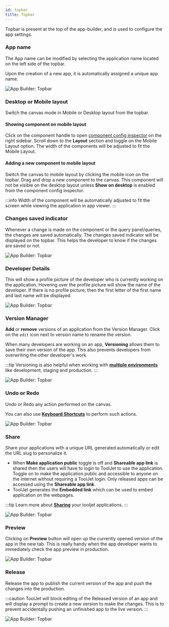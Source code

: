 ```yaml
---
id: topbar
title: Topbar
---
```


Topbar is present at the top of the app-builder, and is used to configure the app settings.

### App name

The App name can be modified by selecting the application name located on the left side of the topbar.

Upon the creation of a new app, it is automatically assigned a unique app name.

<div style={{textAlign: 'center'}}>

<img className="screenshot-full" src="/img/v2-beta/app-builder/toolbar/appnamenew-v2.png" alt="App Builder: Topbar"/>

</div>

### Desktop or Mobile layout

Switch the canvas mode in Mobile or Desktop layout from the topbar.

#### Showing component on mobile layout

Click on the component handle to open [component config inspector](/docs/app-builder/components-library#component-config-inspector) on the right sidebar. Scroll down to the **Layout** section and toggle on the Mobile Layout option. The width of the components will be adjusted to fit the Mobile Layout.

#### Adding a new component to mobile layout

Switch the canvas to mobile layout by clicking the mobile icon on the topbar. Drag and drop a new component to the canvas. This component will not be visible on the desktop layout unless **Show on desktop** is enabled from the component config inspector.

:::info
Width of the component will be automatically adjusted to fit the screen while viewing the application in app viewer.
:::

### Changes saved indicator

Whenever a change is made on the component or the query panel/queries, the changes are saved automatically. The changes saved indicator will be displayed on the topbar. This helps the developer to know if the changes are saved or not.

<div style={{textAlign: 'center'}}>

<img className="screenshot-full" src="/img/v2-beta/app-builder/toolbar/changessaved-v2.png" alt="App Builder: Topbar"/>

</div>

### Developer Details

This will show a profile picture of the developer who is currently working on the application. Hovering over the profile picture will show the name of the developer. If there is no profile picture, then the first letter of the first name and last name will be displayed.

<div style={{textAlign: 'center'}}>

<img className="screenshot-full" src="/img/v2-beta/app-builder/toolbar/profile-v2.png" alt="App Builder: Topbar"/>

</div>

### Version Manager

**Add** or **remove** versions of an application from the Version Manager. Click on the `edit` icon next to version name to rename the version.

When many developers are working on an app, **Versioning** allows them to save their own version of the app. This also prevents developers from overwriting the other developer's work.

:::tip
Versioning is also helpful when working with **[multiple environments](/docs/release-management/multi-environment/)** like development, staging and production.
:::

<div style={{textAlign: 'center'}}>

<img className="screenshot-full" src="/img/v2-beta/app-builder/toolbar/versionsnew-v2.png" alt="App Builder: Topbar"/>

</div>

### Undo or Redo

Undo or Redo any action performed on the canvas.

You can also use **[Keyboard Shortcuts](/docs/tutorial/keyboard-shortcuts)** to perform such actions.

<div style={{textAlign: 'center'}}>

<img className="screenshot-full" src="/img/v2-beta/app-builder/toolbar/undo-v3.png" alt="App Builder: Topbar"/>

</div>

### Share

Share your applications with a unique URL generated automatically or edit the URL slug to personalize it.

- When **Make application public** toggle is off and **Shareable app link** is shared then the users will have to login to ToolJet to use the application. Toggle on to make the application public and accessible to anyone on the internet without requiring a ToolJet login. Only released apps can be accessed using the **Shareable app link**. 
- ToolJet generates the **Embedded link** which can be used to embed application on the webpages.

:::tip
Learn more about **[Sharing](/docs/app-builder/share)** your tooljet applications.
:::

<div style={{textAlign: 'center'}}>

<img className="screenshot-full" src="/img/v2-beta/app-builder/toolbar/sharenew-v2.png" alt="App Builder: Topbar"/>

</div>

### Preview

Clicking on **Preview** button will open up the currently opened version of the app in the new tab. This is really handy when the app developer wants to immediately check the app preview in production.

<div style={{textAlign: 'center'}}>

<img className="screenshot-full" src="/img/v2-beta/app-builder/toolbar/previewnew-v2.png" alt="App Builder: Topbar"/>

</div>

### Release

Release the app to publish the current version of the app and push the changes into the production.

:::caution
ToolJet will block editing of the Released version of an app and will display a prompt to create a new version to make the changes. This is to prevent accidentally pushing an unfinished app to the live version.
:::

<div style={{textAlign: 'center'}}>

<img className="screenshot-full" src="/img/v2-beta/app-builder/toolbar/releasenew-v2.png" alt="App Builder: Topbar"/>

</div>